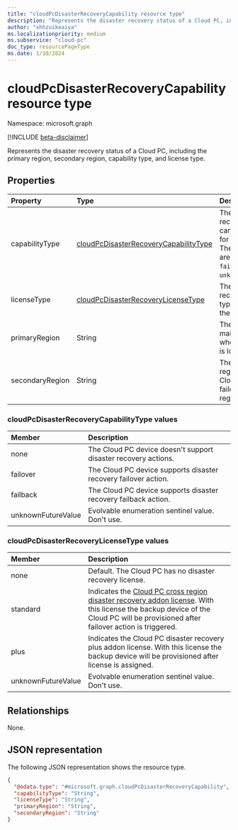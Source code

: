 ```yaml
---
title: "cloudPcDisasterRecoveryCapability resource type"
description: "Represents the disaster recovery status of a Cloud PC, including the primary region, secondary region, capability type, and license type."
author: "xhhzuikeaiya"
ms.localizationpriority: medium
ms.subservice: "cloud-pc"
doc_type: resourcePageType
ms.date: 1/10/2024
---
```


# cloudPcDisasterRecoveryCapability resource type

Namespace: microsoft.graph

[!INCLUDE [beta-disclaimer](../../includes/beta-disclaimer.md)]

Represents the disaster recovery status of a Cloud PC, including the primary region, secondary region, capability type, and license type.

## Properties

 | Property | Type | Description |
 | :--- | :--- | :--- |
 | capabilityType | [cloudPcDisasterRecoveryCapabilityType](#cloudpcdisasterrecoverycapabilitytype-values) | The disaster recovery action that can be performed for the Cloud PC. The possible values are: `none`, `failover`, `failback`, `unknownFutureValue`. |
 | licenseType | [cloudPcDisasterRecoveryLicenseType](#cloudpcdisasterrecoverylicensetype-values) | The disaster recovery license type that provides the capability. |
 | primaryRegion | String | The primary and mainly used region where the Cloud PC is located. |
 | secondaryRegion | String | The secondary region to which the Cloud PC can be failed over during a regional outage. |

### cloudPcDisasterRecoveryCapabilityType values

 | Member | Description |
 | :------|:------------|
 | none | The Cloud PC device doesn't support disaster recovery actions. |
 | failover | The Cloud PC device supports disaster recovery failover action. |
 | failback | The Cloud PC device supports disaster recovery failback action. |
 | unknownFutureValue | Evolvable enumeration sentinel value. Don't use. |

### cloudPcDisasterRecoveryLicenseType values

 | Member | Description |
 | :------| :-----------|
 | none | Default. The Cloud PC has no disaster recovery license. |
 | standard | Indicates the [Cloud PC cross region disaster recovery addon license]((https://learn.microsoft.com/en-us/windows-365/enterprise/cross-region-disaster-recovery)). With this license the backup device of the Cloud PC will be provisioned after failover action is triggered. |
 | plus | Indicates the Cloud PC disaster recovery plus addon license. With this license the backup device will be provisioned after license is assigned. |
 | unknownFutureValue | Evolvable enumeration sentinel value. Don't use. |

## Relationships

None.

## JSON representation

The following JSON representation shows the resource type.

<!-- {
  "blockType": "resource",
  "@odata.type": "microsoft.graph.cloudPcDisasterRecoveryCapability"
}
-->
``` json
{
  "@odata.type": "#microsoft.graph.cloudPcDisasterRecoveryCapability",
  "capabilityType": "String",
  "licenseType": "String",
  "primaryRegion": "String",
  "secondaryRegion": "String"
}
```
